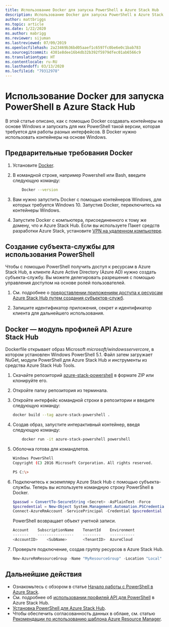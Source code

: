 ```yaml
---
title: Использование Docker для запуска PowerShell в Azure Stack Hub
description: Использование Docker для запуска PowerShell в Azure Stack Hub
author: mattbriggs
ms.topic: article
ms.date: 1/22/2020
ms.author: mabrigg
ms.reviewer: sijuman
ms.lastreviewed: 07/09/2019
ms.openlocfilehash: 2a23469b36bd05aaef1c6597fc0be6e0c1bab783
ms.sourcegitcommit: 4301e8dee16b4db32b392f5979dfec01ab6566c9
ms.translationtype: HT
ms.contentlocale: ru-RU
ms.lasthandoff: 03/13/2020
ms.locfileid: "79312978"
---
```

# <a name="use-docker-to-run-powershell-in-azure-stack-hub"></a>Использование Docker для запуска PowerShell в Azure Stack Hub

В этой статье описано, как с помощью Docker создавать контейнеры на основе Windows и запускать для них PowerShell такой версии, которая требуется для работы разных интерфейсов. В Docker нужно использовать контейнеры на основе Windows.

## <a name="docker-prerequisites"></a>Предварительные требования Docker

1. Установите [Docker](https://docs.docker.com/install/).

1. В командной строке, например Powershell или Bash, введите следующую команду:

    ```bash
        Docker --version
    ```

1. Вам нужно запустить Docker с помощью контейнеров Windows, для которых требуется Windows 10. Запустив Docker, переключитесь на контейнеры Windows.

1. Запустите Docker с компьютера, присоединенного к тому же домену, что и Azure Stack Hub. Если вы используете Пакет средств разработки Azure Stack, установите [VPN на удаленном компьютере](azure-stack-connect-azure-stack.md#connect-to-azure-stack-hub-with-vpn).

## <a name="set-up-a-service-principal-for-using-powershell"></a>Создание субъекта-службы для использования PowerShell

Чтобы с помощью PowerShell получить доступ к ресурсам в Azure Stack Hub, в клиенте Azure Active Directory (Azure AD) нужно создать субъекта-службу. Вы можете делегировать разрешения с помощью управления доступом на основе ролей пользователей.

1. См. подробнее о [предоставлении приложениям доступа к ресурсам Azure Stack Hub путем создания субъектов-служб](azure-stack-create-service-principals.md).

2. Запишите идентификатор приложения, секрет и идентификатор клиента для дальнейшего использования.

## <a name="docker---azure-stack-hub-api-profiles-module"></a>Docker — модуль профилей API Azure Stack Hub

Dockerfile открывает образ Microsoft *microsoft/windowsservercore*, в котором установлен Windows PowerShell 5.1. Файл затем загружает NuGet, модули PowerShell для Azure Stack Hub и инструменты из средства Azure Stack Hub Tools.

1. Скачайте репозиторий [azure-stack-powershell](https://github.com/Azure-Samples/azure-stack-hub-powershell-in-docker.git) в формате ZIP или клонируйте его.

2. Откройте папку репозитория из терминала.

3. Откройте интерфейс командной строки в репозитории и введите следующую команду:

    ```bash  
    docker build --tag azure-stack-powershell .
    ```

4. Создав образ, запустите интерактивный контейнер, введя следующую команду:

    ```bash  
        docker run -it azure-stack-powershell powershell
    ```

5. Оболочка готова для командлетов.

    ```bash
    Windows PowerShell
    Copyright (C) 2016 Microsoft Corporation. All rights reserved.

    PS C:\>
    ```

6. Подключитесь к экземпляру Azure Stack Hub с помощью субъекта-службы. Теперь вы используете командную строку PowerShell в Docker. 

    ```powershell
    $passwd = ConvertTo-SecureString <Secret> -AsPlainText -Force
    $pscredential = New-Object System.Management.Automation.PSCredential('<ApplicationID>', $passwd)
    Connect-AzureRmAccount -ServicePrincipal -Credential $pscredential -TenantId <TenantID>
    ```

   PowerShell возвращает объект учетной записи.

    ```powershell  
    Account    SubscriptionName    TenantId    Environment
    -------    ----------------    --------    -----------
    <AccountID>    <SubName>       <TenantID>  AzureCloud
    ```

7. Проверьте подключение, создав группу ресурсов в Azure Stack Hub.

    ```powershell  
    New-AzureRmResourceGroup -Name "MyResourceGroup" -Location "Local"
    ```

## <a name="next-steps"></a>Дальнейшие действия

-  Ознакомьтесь с обзором в статье [Начало работы с PowerShell в Azure Stack](azure-stack-powershell-overview.md).
- См. подробнее об [использовании профилей API для PowerShell](azure-stack-version-profiles.md) в Azure Stack Hub.
- [Установка PowerShell для Azure Stack Hub](../operator/azure-stack-powershell-install.md).
- Чтобы обеспечить согласованность данных в облаке, см. статью [Рекомендации по использованию шаблона Azure Resource Manager](azure-stack-develop-templates.md).
